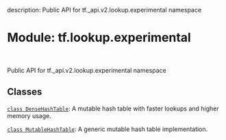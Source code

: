 description: Public API for tf._api.v2.lookup.experimental namespace

<div itemscope itemtype="http://developers.google.com/ReferenceObject">
<meta itemprop="name" content="tf.lookup.experimental" />
<meta itemprop="path" content="Stable" />
</div>

# Module: tf.lookup.experimental

<!-- Insert buttons and diff -->

<table class="tfo-notebook-buttons tfo-api nocontent" align="left">

</table>



Public API for tf._api.v2.lookup.experimental namespace



## Classes

[`class DenseHashTable`](../../tf/lookup/experimental/DenseHashTable.md): A mutable hash table with faster lookups and higher memory usage.

[`class MutableHashTable`](../../tf/lookup/experimental/MutableHashTable.md): A generic mutable hash table implementation.

